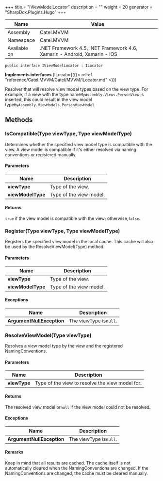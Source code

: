 

+++
title = "IViewModelLocator" 
description = ""
weight = 20
generator = "SharpDox.Plugins.Hugo"
+++

Name|Value
---|---
Assembly|Catel.MVVM
Namespace|Catel.MVVM
Available on|.NET Framework 4.5, .NET Framework 4.6, Xamarin - Android, Xamarin - iOS

```
public interface IViewModelLocator : ILocator
```

**Implements interfaces**
[ILocator]({{< relref "reference/Catel.MVVM/Catel/MVVM/ILocator.md" >}})

Resolver that will resolve view model types based on the view type. For example, if a view with the type name`MyAssembly.Views.PersonView` is inserted, this could result in the view model type`MyAssembly.ViewModels.PersonViewModel`.

## Methods

### IsCompatible(Type viewType, Type viewModelType)

Determines whether the specified view model type is compatible with the view. A view model is compatible if it's either resolved via naming conventions or registered manually.

#### Parameters

Name|Description
---|---
**viewType**|Type of the view.
**viewModelType**|Type of the view model.

#### Returns

`true` if the view model is compatible with the view; otherwise,`false`.

### Register(Type viewType, Type viewModelType)

Registers the specified view model in the local cache. This cache will also be used by the ResolveViewModel(Type) method.

#### Parameters

Name|Description
---|---
**viewType**|Type of the view.
**viewModelType**|Type of the view model.

#### Exceptions

Name|Description
---|---
**ArgumentNullException**|The viewType is`null`.

### ResolveViewModel(Type viewType)

Resolves a view model type by the view and the registered NamingConventions.

#### Parameters

Name|Description
---|---
**viewType**|Type of the view to resolve the view model for.

#### Returns

The resolved view model or`null` if the view model could not be resolved.

#### Exceptions

Name|Description
---|---
**ArgumentNullException**|The viewType is`null`.

#### Remarks

Keep in mind that all results are cached. The cache itself is not automatically cleared when the NamingConventions are changed. If the NamingConventions are changed, the cache must be cleared manually.

